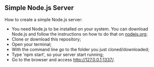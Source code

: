 ## Simple Node.js Server

How to create a simple Node.js server: 

- You need Node.js to be installed on your system. You can download Node.js and follow the instructions on how to do that on [nodejs.org](http://nodejs.org/);
- Clone or download this repository;
- Open your terminal;
- With the command line go to the folder you just cloned/downloaded;
- Type 'npm start', so your server start running;
- Go to the browser and access http://127.0.0.1:1337/.
